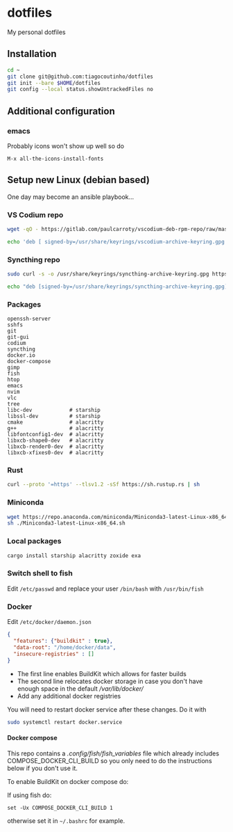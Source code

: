 # dotfiles

My personal dotfiles

## Installation

```bash
cd ~
git clone git@github.com:tiagocoutinho/dotfiles
git init --bare $HOME/dotfiles
git config --local status.showUntrackedFiles no
```

## Additional configuration

### emacs

Probably icons won't show up well so do
```
M-x all-the-icons-install-fonts
```

## Setup new Linux (debian based)

One day may become an ansible playbook...

### VS Codium repo

```bash
wget -qO - https://gitlab.com/paulcarroty/vscodium-deb-rpm-repo/raw/master/pub.gpg | gpg --dearmor | sudo dd of=/usr/share/keyrings/vscodium-archive-keyring.gpg 

echo 'deb [ signed-by=/usr/share/keyrings/vscodium-archive-keyring.gpg ] https://download.vscodium.com/debs vscodium main' | sudo tee /etc/apt/sources.list.d/vscodium.list
```

### Syncthing repo

```bash
sudo curl -s -o /usr/share/keyrings/syncthing-archive-keyring.gpg https://syncthing.net/release-key.gpg

echo "deb [signed-by=/usr/share/keyrings/syncthing-archive-keyring.gpg] https://apt.syncthing.net/ syncthing stable" | sudo tee /etc/apt/sources.list.d/syncthing.list
```

### Packages

```
openssh-server
sshfs
git
git-gui
codium
syncthing
docker.io
docker-compose
gimp
fish
htop
emacs
nvim
vlc
tree
libc-dev            # starship
libssl-dev          # starship
cmake               # alacritty
g++                 # alacritty
libfontconfig1-dev  # alacritty
libxcb-shape0-dev   # alacritty
libxcb-render0-dev  # alacritty
libxcb-xfixes0-dev  # alacritty
```

### Rust

```bash
curl --proto '=https' --tlsv1.2 -sSf https://sh.rustup.rs | sh
```

### Miniconda

```bash
wget https://repo.anaconda.com/miniconda/Miniconda3-latest-Linux-x86_64.sh 
sh ./Miniconda3-latest-Linux-x86_64.sh
```

### Local packages

```bash
cargo install starship alacritty zoxide exa
```

### Switch shell to fish

Edit `/etc/passwd` and replace your user `/bin/bash` with `/usr/bin/fish`

### Docker

Edit `/etc/docker/daemon.json`

```json
{
  "features": {"buildkit" : true},
  "data-root": "/home/docker/data",
  "insecure-registries" : []
}
```

* The first line enables BuildKit which allows for faster builds
* The second line relocates docker storage in case you don't have enough space
  in the default */var/lib/docker/*
* Add any additional docker registries

You will need to restart docker service after these changes. Do it with

```bash
sudo systemctl restart docker.service
```

#### Docker compose

This repo contains a *.config/fish/fish_variables* file which already includes
COMPOSE_DOCKER_CLI_BUILD so you only need to do the instructions below if you
don't use it.

To enable BuildKit on docker compose do:

If using fish do:

```fish
set -Ux COMPOSE_DOCKER_CLI_BUILD 1
```

otherwise set it in `~/.bashrc` for example.
